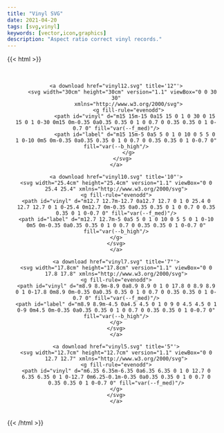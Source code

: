 ```yaml
---
title: "Vinyl SVG"
date: 2021-04-20
tags: [svg,vinyl]
keywords: [vector,icon,graphics]
description: "Aspect ratio correct vinyl records."
---
```

{{< html >}}
<style>
	div.records {
		display: flex;
		flex-wrap: wrap;
		justify-items: center;
		text-align: center;
		padding: 2rem;
	}
	div.records a {
		display: table;
	}
	div.records svg {
		height: auto;
		margin-bottom: 2rem;
	}
	div.records svg[width="30cm"] {
		width: 100%;
	}
	div.records svg[width="25.4cm"] {
		width: calc(100/30*25.4%);
	}
	div.records svg[width="17.8cm"] {
		width: calc(100/30*17.8%);
	}
	div.records svg[width="12.7cm"] {
		width: calc(100/30*12.7%);
	}
	@media screen and (min-width: 30em) {
		div.records {
			flex-wrap: nowrap;
			align-items: center;
			padding: 2vmin;
		}
		div.records svg {
		}
	}
</style>
<div class="records">

	<a download href="vinyl12.svg" title='12"'>
		<svg width="30cm" height="30cm" version="1.1" viewBox="0 0 30 30"
			xmlns="http://www.w3.org/2000/svg">
			<g fill-rule="evenodd">
				<path id="vinyl" d="m15 15m-15 0a15 15 0 1 0 30 0 15 15 0 1 0-30 0m15 0m-0.35 0a0.35 0.35 0 1 0 0.7 0 0.35 0.35 0 1 0-0.7 0" fill="var(--f_med)"/>
				<path id="label" d="m15 15m-5 0a5 5 0 1 0 10 0 5 5 0 1 0-10 0m5 0m-0.35 0a0.35 0.35 0 1 0 0.7 0 0.35 0.35 0 1 0-0.7 0" fill="var(--b_high"/>
			</g>
		</svg>
	</a>

	<a download href="vinyl10.svg" title='10"'>
	<svg width="25.4cm" height="25.4cm" version="1.1" viewBox="0 0 25.4 25.4" xmlns="http://www.w3.org/2000/svg">
	<g fill-rule="evenodd">
	<path id="vinyl" d="m12.7 12.7m-12.7 0a12.7 12.7 0 1 0 25.4 0 12.7 12.7 0 1 0-25.4 0m12.7 0m-0.35 0a0.35 0.35 0 1 0 0.7 0 0.35 0.35 0 1 0-0.7 0" fill="var(--f_med)"/>
	<path id="label" d="m12.7 12.7m-5 0a5 5 0 1 0 10 0 5 5 0 1 0-10 0m5 0m-0.35 0a0.35 0.35 0 1 0 0.7 0 0.35 0.35 0 1 0-0.7 0" fill="var(--b_high"/>
	</g>
	</svg>
	</a>

	<a download href="vinyl7.svg" title='7"'>
	<svg width="17.8cm" height="17.8cm" version="1.1" viewBox="0 0 17.8 17.8" xmlns="http://www.w3.org/2000/svg">
	<g fill-rule="evenodd">
	<path id="vinyl" d="m8.9 8.9m-8.9 0a8.9 8.9 0 1 0 17.8 0 8.9 8.9 0 1 0-17.8 0m8.9 0m-0.35 0a0.35 0.35 0 1 0 0.7 0 0.35 0.35 0 1 0-0.7 0" fill="var(--f_med)"/>
	<path id="label" d="m8.9 8.9m-4.5 0a4.5 4.5 0 1 0 9 0 4.5 4.5 0 1 0-9 0m4.5 0m-0.35 0a0.35 0.35 0 1 0 0.7 0 0.35 0.35 0 1 0-0.7 0" fill="var(--b_high"/>
	</g>
	</svg>
	</a>

	<a download href="vinyl5.svg" title='5"'>
	<svg width="12.7cm" height="12.7cm" version="1.1" viewBox="0 0 12.7 12.7" xmlns="http://www.w3.org/2000/svg">
	<g fill-rule="evenodd">
	<path id="vinyl" d="m6.35 6.35m-6.35 0a6.35 6.35 0 1 0 12.7 0 6.35 6.35 0 1 0-12.7 0m6.25-0.1m-0.35 0a0.35 0.35 0 1 0 0.7 0 0.35 0.35 0 1 0-0.7 0" fill="var(--f_med)"/>
	</g>
	</svg>
	</a>

</div>
{{< /html >}}
